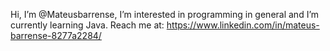 Hi, I’m @Mateusbarrense,
I’m interested in programming in general and
I’m currently learning Java.
Reach me at:
https://www.linkedin.com/in/mateus-barrense-8277a2284/

<!---
Mateusbarrense/Mateusbarrense is a ✨ special ✨ repository because its `README.md` (this file) appears on your GitHub profile.
You can click the Preview link to take a look at your changes.
--->
